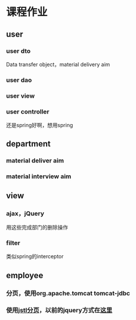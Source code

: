 # 课程作业
## user
### user dto
Data transfer object，material delivery aim
### user dao
### user view

### user controller
还是spring好啊，想用spring
## department
### material deliver aim
### material interview aim
## view
### ajax，jQuery
用这些完成部门的删除操作
### filter
类似spring的interceptor
## employee
### 分页，使用org.apache.tomcat tomcat-jdbc
### 使用[jstl分页](https://github.com/790013438/employee_management/tree/%E6%8D%A2%E7%A7%8D%E6%96%B9%E5%BC%8F%E5%88%86%E9%A1%B5)，以前的jquery方式在[这里](https://github.com/790013438/employee_management/tree/ab2d283691679bb642031fc3a05966d672d6a92d)
